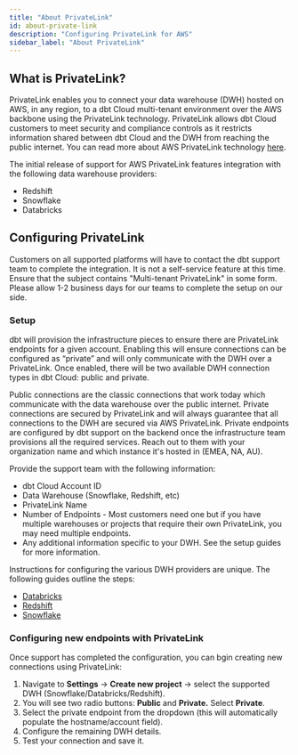 ```yaml
---
title: "About PrivateLink"
id: about-private-link
description: "Configuring PrivateLink for AWS"
sidebar_label: "About PrivateLink"
---
```


## What is PrivateLink?

PrivateLink enables you to connect your data warehouse (DWH) hosted on AWS, in any region, to a dbt Cloud multi-tenant environment over the AWS backbone using the PrivateLink technology. PrivateLink allows dbt Cloud customers to meet security and compliance controls as it restricts information shared between dbt Cloud and the DWH from reaching the public internet. You can read more about AWS PrivateLink technology [here](https://aws.amazon.com/privatelink/).

The initial release of support for AWS PrivateLink features integration with the following data warehouse providers:

- Redshift
- Snowflake
- Databricks

## Configuring PrivateLink

Customers on all supported platforms will have to contact the dbt support team to complete the integration. It is not a self-service feature at this time. Ensure that the subject contains "Multi-tenant PrivateLink" in some form. Please allow 1-2 business days for our teams to complete the setup on our side. 

### Setup

dbt will provision the infrastructure pieces to ensure there are PrivateLink endpoints for a given account. Enabling this will ensure connections can be configured as “private” and will only communicate with the DWH over a PrivateLink. Once enabled, there will be two available DWH connection types in dbt Cloud: public and private. 

Public connections are the classic connections that work today which communicate with the data warehouse over the public internet. Private connections are secured by PrivateLink and will always guarantee that all connections to the DWH are secured via AWS PrivateLink. Private endpoints are configured by dbt support on the backend once the infrastructure team provisions all the required services. Reach out to them with your organization name and which instance it's hosted in (EMEA, NA, AU).  

Provide the support team with the following information: 

- dbt Cloud Account ID
- Data Warehouse (Snowflake, Redshift, etc)
- PrivateLink Name
- Number of Endpoints - Most customers need one but if you have multiple warehouses or projects that require their own PrivateLink, you may need multiple endpoints.
- Any additional information specific to your DWH. See the setup guides for more information.

Instructions for configuring the various DWH providers are unique. The following guides outline the steps:

- [Databricks](/databricks-privatelink)
- [Redshift](/redshift-privatelink)
- [Snowflake](/snowflake-privatelink)

### Configuring new endpoints with PrivateLink

Once support has completed the configuration, you can bgin creating new connections using PrivateLink: 

1. Navigate to **Settings** → **Create new project** → select the supported DWH (Snowflake/Databricks/Redshift). 
2. You will see two radio buttons: **Public** and **Private.** Select **Private**. 
3. Select the private endpoint from the dropdown (this will automatically populate the hostname/account field).
4. Configure the remaining DWH details.
5. Test your connection and save it.
